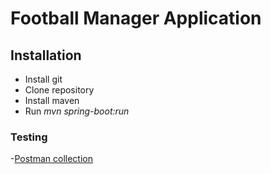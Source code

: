 # Football Manager Application

## Installation

- Install git
- Clone repository
- Install maven
- Run *mvn spring-boot:run*

### Testing

-[Postman collection](https://github.com/lyzunyktaras/FootballManager/tree/main/src/main/resources/postman)

